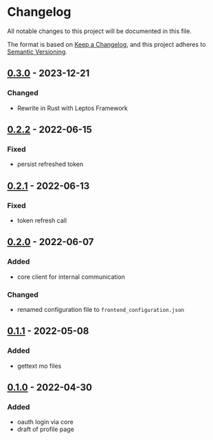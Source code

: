 # Changelog

All notable changes to this project will be documented in this file.

The format is based on [Keep a Changelog](https://keepachangelog.com/en/1.0.0/),
and this project adheres to [Semantic Versioning](https://semver.org/spec/v2.0.0.html).

## [0.3.0] - 2023-12-21
### Changed
- Rewrite in Rust with Leptos Framework


## [0.2.2] - 2022-06-15
### Fixed
- persist refreshed token


## [0.2.1] - 2022-06-13
### Fixed
- token refresh call


## [0.2.0] - 2022-06-07
### Added
- core client for internal communication

### Changed
- renamed configuration file to `frontend_configuration.json`


## [0.1.1] - 2022-05-08
### Added
- gettext mo files


## [0.1.0] - 2022-04-30
### Added
- oauth login via core
- draft of profile page


[0.3.0]: https://github.com/photos-network/frontend/compare/Release/v0.2.2...Release/v0.3.0
[0.2.2]: https://github.com/photos-network/frontend/compare/Release/v0.2.1...Release/v0.2.2
[0.2.1]: https://github.com/photos-network/frontend/compare/Release/v0.2.0...Release/v0.2.1
[0.2.0]: https://github.com/photos-network/frontend/compare/Release/v0.1.0...Release/v0.2.0
[0.1.1]: https://github.com/photos-network/frontend/compare/Release/v0.1.0...Release/v0.1.1
[0.1.0]: https://github.com/photos-network/frontend/releases/tag/Release/v0.0.1
